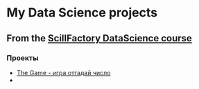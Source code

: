 # My Data Science projects
## From the [ScillFactory DataScience course](https://lms.skillfactory.ru/courses/course-v1:SkillFactory+DSPR-2.0+14JULY2021/course/)

### Проекты
 - [The Game - игра отгадай число](https://github.com/oldnavy54/Game_Gues_the_number/tree/main/The_game)
 - 
